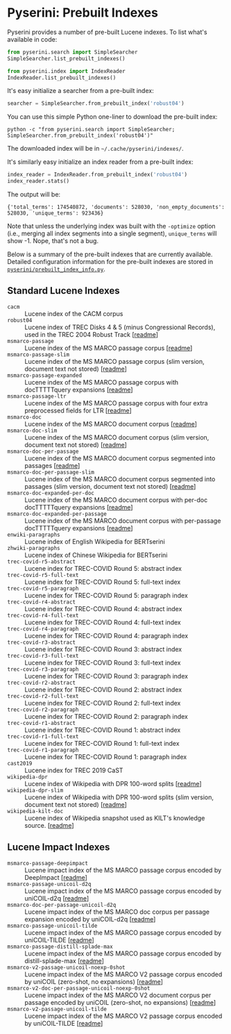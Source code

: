 
# Pyserini: Prebuilt Indexes

Pyserini provides a number of pre-built Lucene indexes.
To list what's available in code:

```python
from pyserini.search import SimpleSearcher
SimpleSearcher.list_prebuilt_indexes()

from pyserini.index import IndexReader
IndexReader.list_prebuilt_indexes()
```

It's easy initialize a searcher from a pre-built index:

```python
searcher = SimpleSearcher.from_prebuilt_index('robust04')
```

You can use this simple Python one-liner to download the pre-built index:

```
python -c "from pyserini.search import SimpleSearcher; SimpleSearcher.from_prebuilt_index('robust04')"
```

The downloaded index will be in `~/.cache/pyserini/indexes/`.

It's similarly easy initialize an index reader from a pre-built index:

```python
index_reader = IndexReader.from_prebuilt_index('robust04')
index_reader.stats()
```

The output will be:

```
{'total_terms': 174540872, 'documents': 528030, 'non_empty_documents': 528030, 'unique_terms': 923436}
```

Note that unless the underlying index was built with the `-optimize` option (i.e., merging all index segments into a single segment), `unique_terms` will show -1.
Nope, that's not a bug.

Below is a summary of the pre-built indexes that are currently available.
Detailed configuration information for the pre-built indexes are stored in [`pyserini/prebuilt_index_info.py`](../pyserini/prebuilt_index_info.py).




## Standard Lucene Indexes
<dl>
<dt style="font-style: normal"><code>cacm</code></dt>
<dd>Lucene index of the CACM corpus
</dd>
<dt style="font-style: normal"><code>robust04</code></dt>
<dd>Lucene index of TREC Disks 4 & 5 (minus Congressional Records), used in the TREC 2004 Robust Track
[<a href="https://github.com/castorini/pyserini/blob/master/pyserini/resources/index-metadata/index-robust04-20191213-readme.txt">readme</a>]
</dd>
<dt style="font-style: normal"><code>msmarco-passage</code></dt>
<dd>Lucene index of the MS MARCO passage corpus
[<a href="https://github.com/castorini/pyserini/blob/master/pyserini/resources/index-metadata/index-msmarco-passage-20201117-f87c94-readme.txt">readme</a>]
</dd>
<dt style="font-style: normal"><code>msmarco-passage-slim</code></dt>
<dd>Lucene index of the MS MARCO passage corpus (slim version, document text not stored)
[<a href="https://github.com/castorini/pyserini/blob/master/pyserini/resources/index-metadata/index-msmarco-passage-slim-20201202-ab6e28-readme.txt">readme</a>]
</dd>
<dt style="font-style: normal"><code>msmarco-passage-expanded</code></dt>
<dd>Lucene index of the MS MARCO passage corpus with docTTTTTquery expansions
[<a href="https://github.com/castorini/pyserini/blob/master/pyserini/resources/index-metadata/index-msmarco-passage-expanded-20201121-e127fb-readme.txt">readme</a>]
</dd>
<dt style="font-style: normal"><code>msmarco-passage-ltr</code></dt>
<dd>Lucene index of the MS MARCO passage corpus with four extra preprocessed fields for LTR
[<a href="https://github.com/castorini/pyserini/blob/master/pyserini/resources/index-metadata/index-msmarco-passage-ltr-20210519-e25e33f-readme.txt">readme</a>]
</dd>
<dt style="font-style: normal"><code>msmarco-doc</code></dt>
<dd>Lucene index of the MS MARCO document corpus
[<a href="https://github.com/castorini/pyserini/blob/master/pyserini/resources/index-metadata/index-msmarco-doc-20201117-f87c94-readme.txt">readme</a>]
</dd>
<dt style="font-style: normal"><code>msmarco-doc-slim</code></dt>
<dd>Lucene index of the MS MARCO document corpus (slim version, document text not stored)
[<a href="https://github.com/castorini/pyserini/blob/master/pyserini/resources/index-metadata/index-msmarco-doc-slim-20201202-ab6e28-readme.txt">readme</a>]
</dd>
<dt style="font-style: normal"><code>msmarco-doc-per-passage</code></dt>
<dd>Lucene index of the MS MARCO document corpus segmented into passages
[<a href="https://github.com/castorini/pyserini/blob/master/pyserini/resources/index-metadata/index-msmarco-doc-per-passage-20201204-f50dcc-readme.txt">readme</a>]
</dd>
<dt style="font-style: normal"><code>msmarco-doc-per-passage-slim</code></dt>
<dd>Lucene index of the MS MARCO document corpus segmented into passages (slim version, document text not stored)
[<a href="https://github.com/castorini/pyserini/blob/master/pyserini/resources/index-metadata/index-msmarco-doc-per-passage-slim-20201204-f50dcc-readme.txt">readme</a>]
</dd>
<dt style="font-style: normal"><code>msmarco-doc-expanded-per-doc</code></dt>
<dd>Lucene index of the MS MARCO document corpus with per-doc docTTTTTquery expansions
[<a href="https://github.com/castorini/pyserini/blob/master/pyserini/resources/index-metadata/index-msmarco-doc-expanded-per-doc-20201126-1b4d0a-readme.txt">readme</a>]
</dd>
<dt style="font-style: normal"><code>msmarco-doc-expanded-per-passage</code></dt>
<dd>Lucene index of the MS MARCO document corpus with per-passage docTTTTTquery expansions
[<a href="https://github.com/castorini/pyserini/blob/master/pyserini/resources/index-metadata/index-msmarco-doc-expanded-per-passage-20201126-1b4d0a-readme.txt">readme</a>]
</dd>
<dt style="font-style: normal"><code>enwiki-paragraphs</code></dt>
<dd>Lucene index of English Wikipedia for BERTserini
</dd>
<dt style="font-style: normal"><code>zhwiki-paragraphs</code></dt>
<dd>Lucene index of Chinese Wikipedia for BERTserini
</dd>
<dt style="font-style: normal"><code>trec-covid-r5-abstract</code></dt>
<dd>Lucene index for TREC-COVID Round 5: abstract index
</dd>
<dt style="font-style: normal"><code>trec-covid-r5-full-text</code></dt>
<dd>Lucene index for TREC-COVID Round 5: full-text index
</dd>
<dt style="font-style: normal"><code>trec-covid-r5-paragraph</code></dt>
<dd>Lucene index for TREC-COVID Round 5: paragraph index
</dd>
<dt style="font-style: normal"><code>trec-covid-r4-abstract</code></dt>
<dd>Lucene index for TREC-COVID Round 4: abstract index
</dd>
<dt style="font-style: normal"><code>trec-covid-r4-full-text</code></dt>
<dd>Lucene index for TREC-COVID Round 4: full-text index
</dd>
<dt style="font-style: normal"><code>trec-covid-r4-paragraph</code></dt>
<dd>Lucene index for TREC-COVID Round 4: paragraph index
</dd>
<dt style="font-style: normal"><code>trec-covid-r3-abstract</code></dt>
<dd>Lucene index for TREC-COVID Round 3: abstract index
</dd>
<dt style="font-style: normal"><code>trec-covid-r3-full-text</code></dt>
<dd>Lucene index for TREC-COVID Round 3: full-text index
</dd>
<dt style="font-style: normal"><code>trec-covid-r3-paragraph</code></dt>
<dd>Lucene index for TREC-COVID Round 3: paragraph index
</dd>
<dt style="font-style: normal"><code>trec-covid-r2-abstract</code></dt>
<dd>Lucene index for TREC-COVID Round 2: abstract index
</dd>
<dt style="font-style: normal"><code>trec-covid-r2-full-text</code></dt>
<dd>Lucene index for TREC-COVID Round 2: full-text index
</dd>
<dt style="font-style: normal"><code>trec-covid-r2-paragraph</code></dt>
<dd>Lucene index for TREC-COVID Round 2: paragraph index
</dd>
<dt style="font-style: normal"><code>trec-covid-r1-abstract</code></dt>
<dd>Lucene index for TREC-COVID Round 1: abstract index
</dd>
<dt style="font-style: normal"><code>trec-covid-r1-full-text</code></dt>
<dd>Lucene index for TREC-COVID Round 1: full-text index
</dd>
<dt style="font-style: normal"><code>trec-covid-r1-paragraph</code></dt>
<dd>Lucene index for TREC-COVID Round 1: paragraph index
</dd>
<dt style="font-style: normal"><code>cast2019</code></dt>
<dd>Lucene index for TREC 2019 CaST
</dd>
<dt style="font-style: normal"><code>wikipedia-dpr</code></dt>
<dd>Lucene index of Wikipedia with DPR 100-word splits
[<a href="https://github.com/castorini/pyserini/blob/master/pyserini/resources/index-metadata/index-wikipedia-dpr-20210120-d1b9e6-readme.txt">readme</a>]
</dd>
<dt style="font-style: normal"><code>wikipedia-dpr-slim</code></dt>
<dd>Lucene index of Wikipedia with DPR 100-word splits (slim version, document text not stored)
[<a href="https://github.com/castorini/pyserini/blob/master/pyserini/resources/index-metadata/index-wikipedia-dpr-slim-20210120-d1b9e6-readme.txt">readme</a>]
</dd>
<dt style="font-style: normal"><code>wikipedia-kilt-doc</code></dt>
<dd>Lucene index of Wikipedia snapshot used as KILT's knowledge source.
[<a href="https://github.com/castorini/pyserini/blob/master/pyserini/resources/index-metadata/index-wikipedia-kilt-doc-20210421-f29307-readme.txt">readme</a>]
</dd>
</dl>


## Lucene Impact Indexes
<dl>
<dt style="font-style: normal"><code>msmarco-passage-deepimpact</code></dt>
<dd>Lucene impact index of the MS MARCO passage corpus encoded by DeepImpact
[<a href="https://github.com/castorini/pyserini/blob/master/pyserini/resources/index-metadata/lucene-index.msmarco-passage.deepimpact.20211012.58d286.readme.txt">readme</a>]
</dd>
<dt style="font-style: normal"><code>msmarco-passage-unicoil-d2q</code></dt>
<dd>Lucene impact index of the MS MARCO passage corpus encoded by uniCOIL-d2q
[<a href="https://github.com/castorini/pyserini/blob/master/pyserini/resources/index-metadata/lucene-index.msmarco-passage.unicoil-d2q.20211012.58d286.readme.txt">readme</a>]
</dd>
<dt style="font-style: normal"><code>msmarco-doc-per-passage-unicoil-d2q</code></dt>
<dd>Lucene impact index of the MS MARCO doc corpus per passage expansion encoded by uniCOIL-d2q
[<a href="https://github.com/castorini/pyserini/blob/master/pyserini/resources/index-metadata/lucene-index.msmarco-doc-per-passage-expansion.unicoil-d2q.20211012.58d286.readme.txt">readme</a>]
</dd>
<dt style="font-style: normal"><code>msmarco-passage-unicoil-tilde</code></dt>
<dd>Lucene impact index of the MS MARCO passage corpus encoded by uniCOIL-TILDE
[<a href="https://github.com/castorini/pyserini/blob/master/pyserini/resources/index-metadata/lucene-index.msmarco-passage.unicoil-tilde.20211012.58d286.readme.txt">readme</a>]
</dd>
<dt style="font-style: normal"><code>msmarco-passage-distill-splade-max</code></dt>
<dd>Lucene impact index of the MS MARCO passage corpus encoded by distill-splade-max
[<a href="https://github.com/castorini/pyserini/blob/master/pyserini/resources/index-metadata/lucene-index.msmarco-passage.distill-splade-max.20211012.58d286.readme.txt">readme</a>]
</dd>
<dt style="font-style: normal"><code>msmarco-v2-passage-unicoil-noexp-0shot</code></dt>
<dd>Lucene impact index of the MS MARCO V2 passage corpus encoded by uniCOIL (zero-shot, no expansions)
[<a href="https://github.com/castorini/pyserini/blob/master/pyserini/resources/index-metadata/lucene-index.msmarco-v2-passage.unicoil-noexp-0shot.20211012.58d286.readme.txt">readme</a>]
</dd>
<dt style="font-style: normal"><code>msmarco-v2-doc-per-passage-unicoil-noexp-0shot</code></dt>
<dd>Lucene impact index of the MS MARCO V2 document corpus per passage encoded by uniCOIL (zero-shot, no expansions)
[<a href="https://github.com/castorini/pyserini/blob/master/pyserini/resources/index-metadata/lucene-index.msmarco-v2-doc-per-passage.unicoil-noexp-0shot.20211012.58d286.readme.txt">readme</a>]
</dd>
<dt style="font-style: normal"><code>msmarco-v2-passage-unicoil-tilde</code></dt>
<dd>Lucene impact index of the MS MARCO V2 passage corpus encoded by uniCOIL-TILDE
[<a href="https://github.com/castorini/pyserini/blob/master/pyserini/resources/index-metadata/lucene-index.msmarco-v2-passage.unicoil-tilde.20211012.58d286.readme.txt">readme</a>]
</dd>
</dl>
